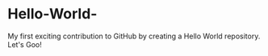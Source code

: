 # Hello-World-
My first exciting contribution to GitHub by creating a Hello World repository. Let's Goo!
